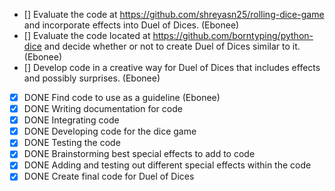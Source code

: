 - [] Evaluate the code at https://github.com/shreyasn25/rolling-dice-game and incorporate effects into Duel of Dices. (Ebonee)
- [] Evaluate the code located at https://github.com/borntyping/python-dice and decide whether or not to create Duel of Dices similar to it.(Ebonee)
- [] Develop code in a creative way for Duel of Dices that includes effects and possibly surprises. (Ebonee)
- [x] DONE Find code to use as a guideline (Ebonee)
- [x] DONE Writing documentation for code
- [x] DONE Integrating code
- [x] DONE Developing code for the dice game
- [x] DONE Testing the code
- [x] DONE Brainstorming best special effects to add to code 
- [x] DONE Adding and testing out different special effects within the code
- [x] DONE Create final code for Duel of Dices
